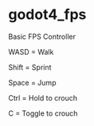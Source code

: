 # godot4_fps
Basic FPS Controller

WASD  = Walk

Shift = Sprint

Space = Jump

Ctrl  = Hold to crouch

C     = Toggle to crouch
